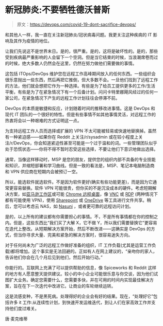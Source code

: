 # 新冠肺炎:不要牺牲德沃普斯

> 原文：<https://devops.com/covid-19-dont-sacrifice-devops/>

和其他人一样，我一直在关注新冠肺炎/冠状病毒问题。我更关注这种疾病的 IT 影响及其作为疫情的地位。

让我们先说这不是世界末日。是的，很严重。是的，这将是破坏性的。是的，那些受到疾病最严重影响的人会留下一个空洞。但是当它结束的时候，当浪潮席卷而过的时候，绝大多数人仍然会在这里，仍然在努力做他们需要做的事情。

这包括 ITOps/DevOps 维护您在远程工作高峰期间放入的任何东西。一些组织会很乐意抛出一些东西，然后再把它推倒，但大多数不会。一旦他们找到了远程工作的方法，他们就会想把它作为一种选择。有些是为了给员工提供更多的工作/生活平衡，有些是为了在紧急情况下有一个后备计划。问问卡特里娜飓风经过的任何一家公司，在紧急情况下产生的远程工作计划往往会停滞不前。

DevOps 的本质是敏捷和反应，计划随着时间的推移改进事情。这是 DevOps 和现代 IT 团队的一个很好的特性。但是有些事情不如其他事情灵活，对远程工作的热衷将会以一种艰难的方式证明这一点。

为支持远程工作人员而选择或扩展的 VPN 不太可能被轻易或快速地替换掉。虽然有一种紧迫感——如果你在 Reddit 上关注/r/sysadmin 或在较小程度上关注/r/DevOps，你会知道紧迫性甚至可能是一个过于温和的词。一些管理团队似乎处于恐慌状态——你将不得不暂时忍受这些选择，不要让他们下意识地做出选择。

通常，当像这样移动时，MSP 是您的朋友，提供您的组织内部不具备的专业技能和知识，并缩短部署和学习曲线。但是一致的看法是，MSP、笔记本电脑制造商和 VPN 供应商在短期内会被预订一空。

所以，能选软件就选软件。不是因为软件更好(确实有些功能更差)，而是因为它通常更容易替换。软件 VPN 可能很贵，但你买的不是沉没成本的硬件。考虑短期解决方案，如[亚马逊工作区](https://aws.amazon.com/workspaces/)或可能 [Chrome 远程桌面](https://remotedesktop.google.com/)，像 [VNC](https://www.realvnc.com/) 或 [RDP](https://www.microsoft.com/en-us/p/microsoft-remote-desktop/) (两种情况下都有可能使用 VPN)，使用 [Sharepoint](https://products.office.com/en-us/sharepoint/collaboration) 或 [OneDrive](https://products.office.com/en-us/onedrive/onedrive-for-business) 等工具进行文件共享。稍后，您可以考虑云 NAS，如 [Nasuni](https://www.nasuni.com/solutions/storage-infrastructure/cloud-nas/) ，或者更可靠的远程访问计划。

是的，以上所有的建议都有你需要担心的事情。不，不是所有事情都在你的控制之内。但是，这些东西比“我们买了大解 X，它不做 Y，所以我们需要替换它”更容易在迭代上整改。从短期解决方案开始，然后不断改进——这确实是 DevOps 的方式，但当你寻求大量、完美和紧急的解决方案时，很容易迷失方向。

对于任何尚未为广泛的远程工作做好准备的组织，IT 工作负载(尤其是运营工作负载)都将增加。这个事实是无法回避的。正如有人在网上建议的，“亲吻你的家人，告诉他们你会在几个月后见到他们，然后开始行动。”

你能行的。互联网上充满了可以提供帮助的信息，像 Spiceworks 和 Reddit 这样的地方有人愿意整天提供建议。较小的中小企业可能很乐意与你交谈，因为他们试图扩大业务。确定您需要什么，您需要多快，并在可用的时间内实现最佳解决方案，旨在在下一次迭代中改进它。让商业的车轮继续运转。

这是流感变种，不是黑死病。处理得好的企业会有好的结果。现在，“处理好它”包括许多 it 工作:从连续性计划，到快速开发运维迭代，到让人们在家高效工作并支持他们度过难关。

唐·麦克维蒂